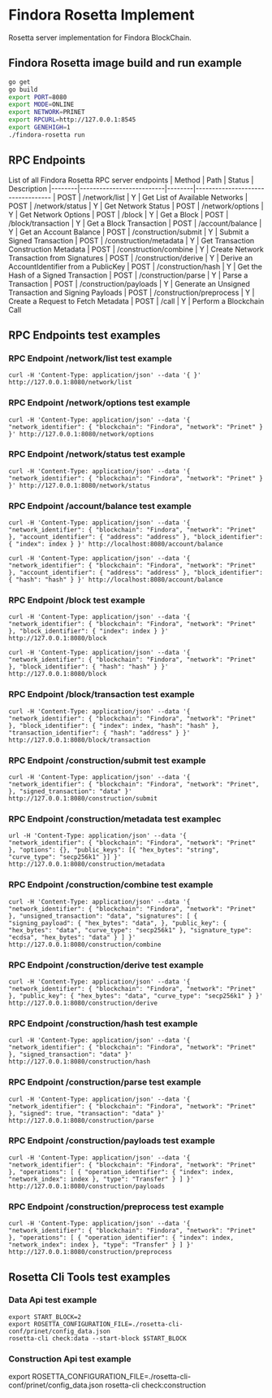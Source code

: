 # Findora Rosetta Implement
Rosetta server implementation for Findora BlockChain.

## Findora Rosetta image build and run example
```bash
go get
go build
export PORT=8080
export MODE=ONLINE
export NETWORK=PRINET
export RPCURL=http://127.0.0.1:8545 
export GENEHIGH=1
./findora-rosetta run
```


## RPC Endpoints
List of all Findora Rosetta RPC server endpoints
| Method | Path                     | Status | Description
|--------|--------------------------|--------|----------------------------------
| POST   | /network/list            | Y      | Get List of Available Networks
| POST   | /network/status          | Y      | Get Network Status
| POST   | /network/options         | Y      | Get Network Options
| POST   | /block                   | Y      | Get a Block
| POST   | /block/transaction       | Y      | Get a Block Transaction
| POST   | /account/balance         | Y      | Get an Account Balance
| POST   | /construction/submit     | Y      | Submit a Signed Transaction
| POST   | /construction/metadata   | Y      | Get Transaction Construction Metadata
| POST   | /construction/combine    | Y      | Create Network Transaction from Signatures
| POST   | /construction/derive     | Y      | Derive an AccountIdentifier from a PublicKey
| POST   | /construction/hash       | Y      | Get the Hash of a Signed Transaction
| POST   | /construction/parse      | Y      | Parse a Transaction
| POST   | /construction/payloads   | Y      | Generate an Unsigned Transaction and Signing Payloads
| POST   | /construction/preprocess | Y      | Create a Request to Fetch Metadata
| POST   | /call                    | Y      | Perform a Blockchain Call


## RPC Endpoints test examples
### RPC Endpoint /network/list test example
```
curl -H 'Content-Type: application/json' --data '{ }' http://127.0.0.1:8080/network/list
```
### RPC Endpoint /network/options test example
```
curl -H 'Content-Type: application/json' --data '{ "network_identifier": { "blockchain": "Findora", "network": "Prinet" } }' http://127.0.0.1:8080/network/options
```
### RPC Endpoint /network/status test example
```
curl -H 'Content-Type: application/json' --data '{ "network_identifier": { "blockchain": "Findora", "network": "Prinet" } }' http://127.0.0.1:8080/network/status
```
### RPC Endpoint /account/balance test example
```
curl -H 'Content-Type: application/json' --data '{ "network_identifier": { "blockchain": "Findora", "network": "Prinet" }, "account_identifier": { "address": "address" }, "block_identifier": { "index": index } }' http://localhost:8080/account/balance

curl -H 'Content-Type: application/json' --data '{ "network_identifier": { "blockchain": "Findora", "network": "Prinet" }, "account_identifier": { "address": "address" }, "block_identifier": { "hash": "hash" } }' http://localhost:8080/account/balance
```
### RPC Endpoint /block test example
```
curl -H 'Content-Type: application/json' --data '{ "network_identifier": { "blockchain": "Findora", "network": "Prinet" }, "block_identifier": { "index": index } }' http://127.0.0.1:8080/block

curl -H 'Content-Type: application/json' --data '{ "network_identifier": { "blockchain": "Findora", "network": "Prinet" }, "block_identifier": { "hash": "hash" } }' http://127.0.0.1:8080/block
```
### RPC Endpoint /block/transaction test example
```
curl -H 'Content-Type: application/json' --data '{ "network_identifier": { "blockchain": "Findora", "network": "Prinet" }, "block_identifier": { "index": index, "hash": "hash" }, "transaction_identifier": { "hash": "address" } }' http://127.0.0.1:8080/block/transaction
```
### RPC Endpoint /construction/submit test example
```
curl -H 'Content-Type: application/json' --data '{ "network_identifier": { "blockchain": "Findora", "network": "Prinet", }, "signed_transaction": "data" }' http://127.0.0.1:8080/construction/submit
```
### RPC Endpoint /construction/metadata test examplec
```
url -H 'Content-Type: application/json' --data '{ "network_identifier": { "blockchain": "Findora", "network": "Prinet" }, "options": {}, "public_keys": [{ "hex_bytes": "string", "curve_type": "secp256k1" }] }' http://127.0.0.1:8080/construction/metadata
```
### RPC Endpoint /construction/combine test example
```
curl -H 'Content-Type: application/json' --data '{ "network_identifier": { "blockchain": "Findora", "network": "Prinet" }, "unsigned_transaction": "data", "signatures": [ { "signing_payload": { "hex_bytes": "data", }, "public_key": { "hex_bytes": "data", "curve_type": "secp256k1" }, "signature_type": "ecdsa", "hex_bytes": "data" } ] }' http://127.0.0.1:8080/construction/combine
```
### RPC Endpoint /construction/derive test example
```
curl -H 'Content-Type: application/json' --data '{ "network_identifier": { "blockchain": "Findora", "network": "Prinet" }, "public_key": { "hex_bytes": "data", "curve_type": "secp256k1" } }' http://127.0.0.1:8080/construction/derive
```
### RPC Endpoint /construction/hash test example
```
curl -H 'Content-Type: application/json' --data '{ "network_identifier": { "blockchain": "Findora", "network": "Prinet" }, "signed_transaction": "data" }' http://127.0.0.1:8080/construction/hash
```
### RPC Endpoint /construction/parse test example
```
curl -H 'Content-Type: application/json' --data '{ "network_identifier": { "blockchain": "Findora", "network": "Prinet" }, "signed": true, "transaction": "data" }' http://127.0.0.1:8080/construction/parse
```
### RPC Endpoint /construction/payloads test example
```
curl -H 'Content-Type: application/json' --data '{ "network_identifier": { "blockchain": "Findora", "network": "Prinet" }, "operations": [ { "operation_identifier": { "index": index, "network_index": index }, "type": "Transfer" } ] }' http://127.0.0.1:8080/construction/payloads
```
### RPC Endpoint /construction/preprocess test example
```
curl -H 'Content-Type: application/json' --data '{ "network_identifier": { "blockchain": "Findora", "network": "Prinet" }, "operations": [ { "operation_identifier": { "index": index, "network_index": index }, "type": "Transfer" } ] }' http://127.0.0.1:8080/construction/preprocess
```

## Rosetta Cli Tools test examples
### Data Api test example
```
export START_BLOCK=2
export ROSETTA_CONFIGURATION_FILE=./rosetta-cli-conf/prinet/config_data.json
rosetta-cli check:data --start-block $START_BLOCK
```

### Construction Api test example
export ROSETTA_CONFIGURATION_FILE=./rosetta-cli-conf/prinet/config_data.json
rosetta-cli check:construction